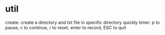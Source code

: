 # util
create: create a directory and txt file in specific directory quickly
timer: p to pause, c to continue, r to reset, enter to record, ESC to quit
